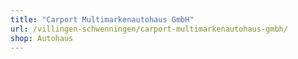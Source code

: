 ```yaml
---
title: "Carport Multimarkenautohaus GmbH"
url: /villingen-schwenningen/carport-multimarkenautohaus-gmbh/
shop: Autohaus
---
```

